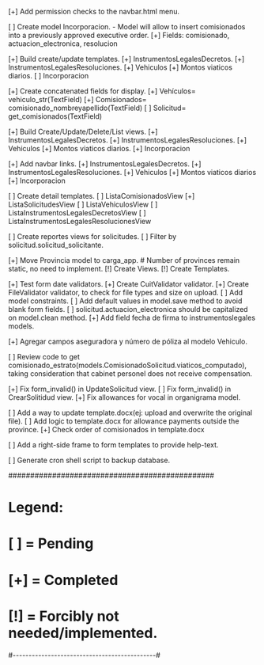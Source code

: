 [+] Add permission checks to the navbar.html menu.

[ ] Create model Incorporacion.
    - Model will allow to insert comisionados into a previously approved executive order.
    [+] Fields: comisionado, actuacion_electronica, resolucion
    
[+] Build create/update templates.
    [+] InstrumentosLegalesDecretos.
    [+] InstrumentosLegalesResoluciones.
    [+] Vehiculos
    [+] Montos viaticos diarios.
    [ ] Incorporacion

[+] Create concatenated fields for display.
    [+] Vehículos= vehiculo_str(TextField)
    [+] Comisionados= comisionado_nombreyapellido(TextField)
    [ ] Solicitud= get_comisionados(TextField)

[+] Build Create/Update/Delete/List views.
    [+] InstrumentosLegalesDecretos.
    [+] InstrumentosLegalesResoluciones.
    [+] Vehiculos
    [+] Montos viaticos diarios.
    [+] Incorporacion

[+] Add navbar links.
    [+] InstrumentosLegalesDecretos.
    [+] InstrumentosLegalesResoluciones.
    [+] Vehiculos
    [+] Montos viaticos diarios
    [+] Incorporacion

[ ] Create detail templates.
    [ ] ListaComisionadosView
    [+] ListaSolicitudesView
    [ ] ListaVehiculosView
    [ ] ListaInstrumentosLegalesDecretosView
    [ ] ListaInstrumentosLegalesResolucionesView

[ ] Create reportes views for solicitudes.
    [ ] Filter by solicitud.solicitud_solicitante.

[+] Move Provincia model to carga_app.
    # Number of provinces remain static, no need to implement.
    [!] Create Views.
    [!] Create Templates.

[+] Test form date validators.
[+] Create CuitValidator validator.
[+] Create FileValidator validator, to check for file types and size on upload.
[ ] Add model constraints.
[ ] Add default values in model.save method to avoid blank form fields.
[ ] solicitud.actuacion_electronica should be capitalized on model.clean method.
[+] Add field fecha de firma to instrumentoslegales models.

[+] Agregar campos aseguradora y número de póliza al modelo Vehiculo.

[ ] Review code to get comisionado_estrato(models.ComisionadoSolicitud.viaticos_computado), taking consideration that cabinet personel does not receive compensation.

[+] Fix form_invalid() in UpdateSolicitud view.
[ ] Fix form_invalid() in CrearSolitidud view.
[+] Fix allowances for vocal in organigrama model.

[ ] Add a way to update template.docx(ej: upload and overwrite the original file).
[ ] Add logic to template.docx for allowance payments outside the province.
[+] Check order of comisionados in template.docx

[ ] Add a right-side frame to form templates to provide help-text.

[ ] Generate cron shell script to backup database.


###############################################
# Legend:                                     #
#     [ ] = Pending                           #
#     [+] = Completed                         #
#     [!] = Forcibly not needed/implemented.  #
#---------------------------------------------#
